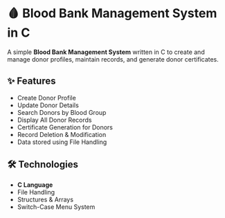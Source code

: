 <!DOCTYPE html>
<html lang="en">
<head>
  <meta charset="UTF-8">
  
</head>
<body>

  <h1>🩸 Blood Bank Management System in C</h1>

  <p>
    A simple <strong>Blood Bank Management System</strong> written in C  
    to create and manage donor profiles, maintain records, and generate donor certificates.
  </p>

  <h2>✨ Features</h2>
  <ul>
    <li>Create Donor Profile</li>
    <li>Update Donor Details</li>
    <li>Search Donors by Blood Group</li>
    <li>Display All Donor Records</li>
    <li>Certificate Generation for Donors</li>
    <li>Record Deletion & Modification</li>
    <li>Data stored using File Handling</li>
  </ul>

  <h2>🛠️ Technologies</h2>
  <ul>
    <li><strong>C Language</strong></li>
    <li>File Handling</li>
    <li>Structures & Arrays</li>
    <li>Switch-Case Menu System</li>
  </ul>

</body>
</html>
